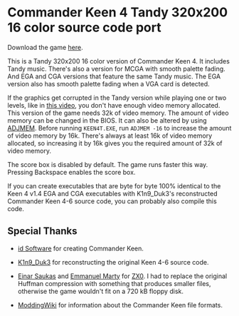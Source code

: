 # Commander Keen 4 Tandy 320x200 16 color source code port
Download the game [here](https://github.com/FrenkelS/keensource456tandy/releases).

This is a Tandy 320x200 16 color version of Commander Keen 4.
It includes Tandy music.
There's also a version for MCGA with smooth palette fading.
And EGA and CGA versions that feature the same Tandy music.
The EGA version also has smooth palette fading when a VGA card is detected.

If the graphics get corrupted in the Tandy version while playing one or two levels, like in [this video](https://youtu.be/zyuhOdDRiHk?t=6211),
you don't have enough video memory allocated. This version of the game needs 32k of video memory.
The amount of video memory can be changed in the BIOS.
It can also be altered by using [ADJMEM](https://www.classicdosgames.com/tutorials/grafix/chapter4.html).
Before running `KEEN4T.EXE`, run `ADJMEM -16` to increase the amount of video memory by 16k.
There's always at least 16k of video memory allocated, so increasing it by 16k gives you the required amount of 32k of video memory.

The score box is disabled by default. The game runs faster this way.
Pressing Backspace enables the score box.

If you can create executables that are byte for byte 100% identical
to the Keen 4 v1.4 EGA and CGA executables with K1n9_Duk3's reconstructed Commander Keen 4-6 source code, you can probably also compile this code.

## Special Thanks
* [id Software](https://idsoftware.com) for creating Commander Keen.

* [K1n9_Duk3](https://k1n9duk3.shikadi.net) for reconstructing the original Keen 4-6 source code.

* [Einar Saukas](https://github.com/einar-saukas) and [Emmanuel Marty](https://github.com/emmanuel-marty) for [ZX0](https://github.com/emmanuel-marty/unzx0_x86).
I had to replace the original Huffman compression with something that produces smaller files, otherwise the game wouldn't fit on a 720 kB floppy disk.

* [ModdingWiki](https://moddingwiki.shikadi.net) for information about the Commander Keen file formats.